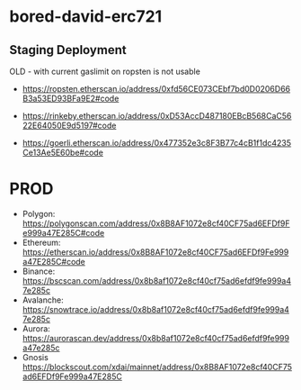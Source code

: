 # bored-david-erc721

## Staging Deployment

OLD - with current gaslimit on ropsten is not usable
- https://ropsten.etherscan.io/address/0xfd56CE073CEbf7bd0D0206D66B3a53ED93BFa9E2#code


- https://rinkeby.etherscan.io/address/0xD53AccD487180EBcB568CaC5622E64050E9d5197#code
- https://goerli.etherscan.io/address/0x477352e3c8F3B77c4cB1f1dc4235Ce13Ae5E60be#code


# PROD

- Polygon:   https://polygonscan.com/address/0x8B8AF1072e8cf40CF75ad6EFDf9Fe999a47E285C#code
- Ethereum:  https://etherscan.io/address/0x8B8AF1072e8cf40CF75ad6EFDf9Fe999a47E285C#code
- Binance: https://bscscan.com/address/0x8b8af1072e8cf40cf75ad6efdf9fe999a47e285c
- Avalanche: https://snowtrace.io/address/0x8b8af1072e8cf40cf75ad6efdf9fe999a47e285c
- Aurora: https://aurorascan.dev/address/0x8b8af1072e8cf40cf75ad6efdf9fe999a47e285c
- Gnosis https://blockscout.com/xdai/mainnet/address/0x8B8AF1072e8cf40CF75ad6EFDf9Fe999a47E285C